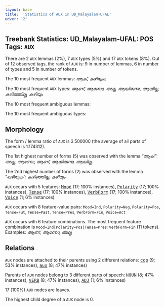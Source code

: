 ```yaml
---
layout: base
title:  'Statistics of AUX in UD_Malayalam-UFAL'
udver: '2'
---
```


## Treebank Statistics: UD_Malayalam-UFAL: POS Tags: `AUX`

There are 2 `AUX` lemmas (2%), 7 `AUX` types (5%) and 17 `AUX` tokens (8%).
Out of 12 observed tags, the rank of `AUX` is: 9 in number of lemmas, 6 in number of types and 5 in number of tokens.

The 10 most frequent `AUX` lemmas: <em>ആക്, കഴിയുക</em>

The 10 most frequent `AUX` types:  <em>ആണ്, ആണോ, അല്ല, ആയിരുന്നു, ആയില്ല, കഴിഞ്ഞില്ല, കഴിയും</em>

The 10 most frequent ambiguous lemmas: 

The 10 most frequent ambiguous types:  



## Morphology

The form / lemma ratio of `AUX` is 3.500000 (the average of all parts of speech is 1.174312).

The 1st highest number of forms (5) was observed with the lemma “ആക്”: <em>അല്ല, ആണോ, ആണ്, ആയിരുന്നു, ആയില്ല</em>.

The 2nd highest number of forms (2) was observed with the lemma “കഴിയുക”: <em>കഴിഞ്ഞില്ല, കഴിയും</em>.

`AUX` occurs with 5 features: <tt><a href="ml_ufal-feat-Mood.html">Mood</a></tt> (17; 100% instances), <tt><a href="ml_ufal-feat-Polarity.html">Polarity</a></tt> (17; 100% instances), <tt><a href="ml_ufal-feat-Tense.html">Tense</a></tt> (17; 100% instances), <tt><a href="ml_ufal-feat-VerbForm.html">VerbForm</a></tt> (17; 100% instances), <tt><a href="ml_ufal-feat-Voice.html">Voice</a></tt> (1; 6% instances)

`AUX` occurs with 8 feature-value pairs: `Mood=Ind`, `Polarity=Neg`, `Polarity=Pos`, `Tense=Fut`, `Tense=Past`, `Tense=Pres`, `VerbForm=Fin`, `Voice=Act`

`AUX` occurs with 6 feature combinations.
The most frequent feature combination is `Mood=Ind|Polarity=Pos|Tense=Pres|VerbForm=Fin` (11 tokens).
Examples: <em>ആണ്, ആണോ, അല്ല</em>


## Relations

`AUX` nodes are attached to their parents using 2 different relations: <tt><a href="ml_ufal-dep-cop.html">cop</a></tt> (9; 53% instances), <tt><a href="ml_ufal-dep-aux.html">aux</a></tt> (8; 47% instances)

Parents of `AUX` nodes belong to 3 different parts of speech: <tt><a href="ml_ufal-pos-NOUN.html">NOUN</a></tt> (8; 47% instances), <tt><a href="ml_ufal-pos-VERB.html">VERB</a></tt> (8; 47% instances), <tt><a href="ml_ufal-pos-ADJ.html">ADJ</a></tt> (1; 6% instances)

17 (100%) `AUX` nodes are leaves.

The highest child degree of a `AUX` node is 0.

